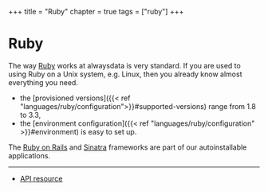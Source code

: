 +++
title = "Ruby"
chapter = true
tags = ["ruby"]
+++

# Ruby

The way [Ruby](https://www.ruby-lang.org/) works at alwaysdata is very standard. If you are used to using Ruby on a Unix system, e.g. Linux, then you already know almost everything you need.

- the [provisioned versions]({{< ref "languages/ruby/configuration">}}#supported-versions) range from 1.8 to 3.3,
- the [environment configuration]({{< ref "languages/ruby/configuration" >}}#environment) is easy to set up.

The [Ruby on Rails](https://rubyonrails.org/) and [Sinatra](http://sinatrarb.com/) frameworks are part of our autoinstallable applications.

---
- [API resource](https://api.alwaysdata.com/v1/environment/ruby/doc/)
